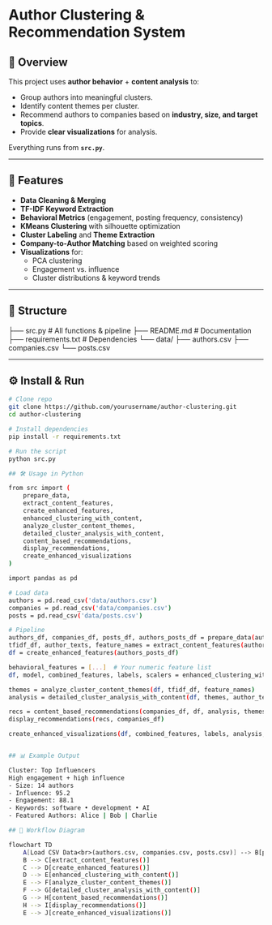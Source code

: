 # **Author Clustering & Recommendation System**

## 📌 Overview
This project uses **author behavior** + **content analysis** to:
- Group authors into meaningful clusters.
- Identify content themes per cluster.
- Recommend authors to companies based on **industry, size, and target topics**.
- Provide **clear visualizations** for analysis.

Everything runs from **`src.py`**.

---

## 🚀 Features
- **Data Cleaning & Merging**
- **TF-IDF Keyword Extraction**
- **Behavioral Metrics** (engagement, posting frequency, consistency)
- **KMeans Clustering** with silhouette optimization
- **Cluster Labeling** and **Theme Extraction**
- **Company-to-Author Matching** based on weighted scoring
- **Visualizations** for:
  - PCA clustering
  - Engagement vs. influence
  - Cluster distributions & keyword trends

---

## 📂 Structure

├── src.py # All functions & pipeline
├── README.md # Documentation
├── requirements.txt # Dependencies
└── data/
├── authors.csv
├── companies.csv
└── posts.csv


---

## ⚙️ Install & Run
```bash
# Clone repo
git clone https://github.com/yourusername/author-clustering.git
cd author-clustering

# Install dependencies
pip install -r requirements.txt

# Run the script
python src.py

## 🛠 Usage in Python

from src import (
    prepare_data,
    extract_content_features,
    create_enhanced_features,
    enhanced_clustering_with_content,
    analyze_cluster_content_themes,
    detailed_cluster_analysis_with_content,
    content_based_recommendations,
    display_recommendations,
    create_enhanced_visualizations
)

import pandas as pd

# Load data
authors = pd.read_csv('data/authors.csv')
companies = pd.read_csv('data/companies.csv')
posts = pd.read_csv('data/posts.csv')

# Pipeline
authors_df, companies_df, posts_df, authors_posts_df = prepare_data(authors, companies, posts)
tfidf_df, author_texts, feature_names = extract_content_features(authors_posts_df)
df = create_enhanced_features(authors_posts_df)

behavioral_features = [...]  # Your numeric feature list
df, model, combined_features, labels, scalers = enhanced_clustering_with_content(df, behavioral_features, tfidf_df)

themes = analyze_cluster_content_themes(df, tfidf_df, feature_names)
analysis = detailed_cluster_analysis_with_content(df, themes, author_texts)

recs = content_based_recommendations(companies_df, df, analysis, themes)
display_recommendations(recs, companies_df)

create_enhanced_visualizations(df, combined_features, labels, analysis, themes)


## 📊 Example Output

Cluster: Top Influencers
High engagement + high influence
- Size: 14 authors
- Influence: 95.2
- Engagement: 88.1
- Keywords: software • development • AI
- Featured Authors: Alice | Bob | Charlie

## 🔄 Workflow Diagram

flowchart TD
    A[Load CSV Data<br>(authors.csv, companies.csv, posts.csv)] --> B[prepare_data()]
    B --> C[extract_content_features()]
    C --> D[create_enhanced_features()]
    D --> E[enhanced_clustering_with_content()]
    E --> F[analyze_cluster_content_themes()]
    F --> G[detailed_cluster_analysis_with_content()]
    G --> H[content_based_recommendations()]
    H --> I[display_recommendations()]
    E --> J[create_enhanced_visualizations()]

